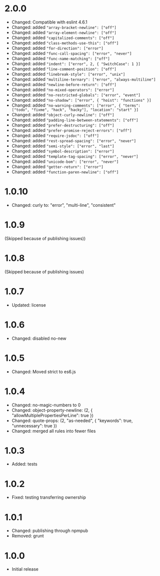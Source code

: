 # 2.0.0

-   Changed: Compatible with eslint 4.6.1
-   Changed: added `"array-bracket-newline": ["off"]`
-   Changed: added `"array-element-newline": ["off"]`
-   Changed: added `"capitalized-comments": ["off"]`
-   Changed: added `"class-methods-use-this": ["off"]`
-   Changed: added `"for-direction": ["error"]`
-   Changed: added `"func-call-spacing": ["error", "never"]`
-   Changed: added `"func-name-matching": ["off"]`
-   Changed: added `"indent": ["error", 2, { "SwitchCase": 1 }]`
-   Changed: added `"line-comment-position": ["off"]`
-   Changed: added `"linebreak-style": ["error", "unix"]`
-   Changed: added `"multiline-ternary": ["error", "always-multiline"]`
-   Changed: added `"newline-before-return": ["off"]`
-   Changed: added `"no-mixed-operators": ["error"]`
-   Changed: added `"no-restricted-globals": ["error", "event"]`
-   Changed: added `"no-shadow": ["error", { "hoist": "functions" }]`
-   Changed: added `"no-warning-comments": ["error", { "terms": ["todo", "fixme", "hack", "hacky"], "location": "start" }]`
-   Changed: added `"object-curly-newline": ["off"]`
-   Changed: added `"padding-line-between-statements": ["off"]`
-   Changed: added `"prefer-destructuring": ["off"]`
-   Changed: added `"prefer-promise-reject-errors": ["off"]`
-   Changed: added `"require-jsdoc": ["off"]`
-   Changed: added `"rest-spread-spacing": ["error", "never"]`
-   Changed: added `"semi-style": ["error", "last"]`
-   Changed: added `"symbol-description": ["error"]`
-   Changed: added `"template-tag-spacing": ["error", "never"]`
-   Changed: added `"unicode-bom": ["error", "never"]`
-   Changed: added `"getter-return": ["error"]`
-   Changed: added `"function-paren-newline": ["off"]`


# 1.0.10

-   Changed: curly to: "error", "multi-line", "consistent"

# 1.0.9

(Skipped because of publishing issues))

# 1.0.8

(Skipped because of publishing issues)

# 1.0.7

-   Updated: license

# 1.0.6

-   Changed: disabled no-new

# 1.0.5

-   Changed: Moved strict to es6.js

# 1.0.4

-   Changed: no-magic-numbers to 0
-   Changed: object-property-newline: (2, { "allowMultiplePropertiesPerLine": true })
-   Changed: quote-props: (2, "as-needed", { "keywords": true, "unnecessary": true })
-   Changed: merged all rules into fewer files

# 1.0.3

-   Added: tests

# 1.0.2

-   Fixed: testing transferring ownership

# 1.0.1

-   Changed: publishing through npmpub
-   Removed: grunt

# 1.0.0

-   Initial release
